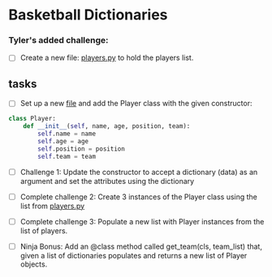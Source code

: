 # Basketball Dictionaries


### Tyler's added challenge:

- [ ] Create a new file: [players.py](players.py) to hold the players list.

## tasks

- [ ] Set up a new [file](player.py) and add the Player class with the given constructor:

```py
class Player:
    def __init__(self, name, age, position, team):
        self.name = name
        self.age = age
        self.position = position
        self.team = team
```


- [ ] Challenge 1: Update the constructor to accept a dictionary (data) as an argument and set the attributes using the dictionary

- [ ] Complete challenge 2: Create 3 instances of the Player class using the list from [players.py](players.py)

- [ ] Complete challenge 3: Populate a new list with Player instances from the list of players.

- [ ] Ninja Bonus: Add an @class method called get_team(cls, team_list) that, given a list of dictionaries populates and returns a new list of Player objects.
